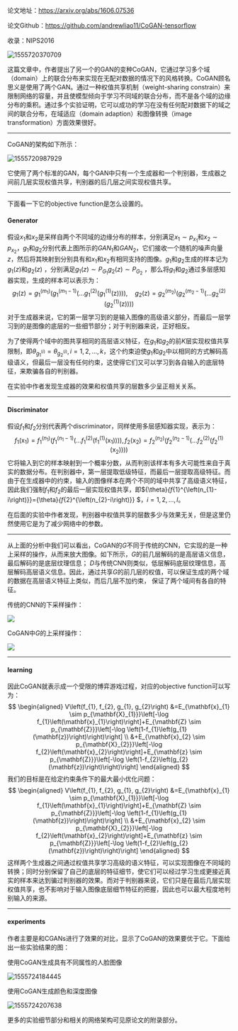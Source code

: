 论文地址：https://arxiv.org/abs/1606.07536

论文Github：<https://github.com/andrewliao11/CoGAN-tensorflow> 

收录：NIPS2016

![1555720370709](C:\Users\dyliang\AppData\Roaming\Typora\typora-user-images\1555720370709.png)

这篇文章中，作者提出了另一个的GAN的变种CoGAN，它通过学习多个域（domain）上的联合分布来实现在无配对数据的情况下的风格转换。CoGAN顾名思义是使用了两个GAN。通过一种权值共享机制（weight-sharing constrain）来限制网络的容量，并且使模型倾向于学习不同域的联合分布，而不是各个域的边缘分布的乘积。通过多个实验证明，它可以成功的学习在没有任何配对数据下的域之间的联合分布，在域适应（domain adaption）和图像转换（image transformation）方面效果很好。

___

CoGAN的架构如下所示：

![1555720987929](C:\Users\dyliang\AppData\Roaming\Typora\typora-user-images\1555720987929.png)

它使用了两个标准的GAN，每个GAN中只有一个生成器和一个判别器，生成器之间前几层实现权值共享，判别器的后几层之间实现权值共享。

___

下面看一下它的objective function是怎么设置的。

#### Generator

假设$x_{1}$和$x_{2}$是采样自两个不同域的边缘分布的样本，分别满足$x_{1} \sim p_{x_{1}}$和$x_{2} \sim p_{x_{2}}$，$g_{1}$和$g_{2}$分别代表上图所示的$GAN_{1}$和$GAN_{2}$，它们接收一个随机的噪声向量$z$，然后将其映射到分别具有和$x_{1}$和$x_{2}$有相同支持的图像。$g_{1}$和$g_{2}$生成的样本记为$g_{1}(z)$和$g_{2}(z)$ ，分别满足$g_{1}(z) \sim P_{G_{1}}$$g_{2}(z) \sim P_{G_{2}}$ ，那么将$g_{1}$和$g_{2}$通过多层感知器实现，生成的样本可以表示为：
$$
g_{1}(\mathrm{z})=g_{1}^{\left(m_{1}\right)}\left(g_{1}^{\left(m_{1}-1\right)}\left(\ldots g_{1}^{(2)}\left(g_{1}^{(1)}(\mathrm{z})\right)\right)\right), \quad g_{2}(\mathrm{z})=g_{2}^{\left(m_{2}\right)}\left(g_{2}^{\left(m_{2}-1\right)}\left(\ldots g_{2}^{(2)}\left(g_{2}^{(1)}(\mathrm{z})\right)\right)\right)
$$
对于生成器来说，它的第一层学习到的是输入图像的高级语义部分，而最后一层学习到的是图像的底层的一些细节部分；对于判别器来说，正好相反。

为了使得两个域中的图共享相同的高层语义特征，在$g_{1}$和$g_{2}$的前$K$层实现权值共享限制，即$\theta_{g_{1}^{(i)}}=\theta_{g_{2}^{(i)}},i=1,2,...,k$，这个约束迫使$g_{1}$和$g_{2}$中以相同的方式解码高级语义，但最后一层没有任何约束，这使得它们又可以学习到各自输入的底层特征，来欺骗各自的判别器。

在实验中作者发现生成器的效果和权值共享的层数多少呈正相关关系。

___

#### Discriminator

假设$f_{1}$和$f_{2}$分别代表两个discriminator，同样使用多层感知器实现，表示为：
$$
f_{1}\left(\mathrm{x}_{1}\right)=f_{1}^{\left(n_{1}\right)}\left(f_{1}^{\left(n_{1}-1\right)}\left(\ldots f_{1}^{(2)}\left(\mathrm{f}_{1}^{(1)}\left(\mathrm{x}_{1}\right)\right)\right)\right), f_{2}\left(\mathrm{x}_{2}\right)=f_{2}^{\left(n_{2}\right)}\left(f_{2}^{\left(n_{2}-1\right)}\left(\ldots f_{2}^{(2)}\left(f_{2}^{(1)}\left(\mathrm{x}_{2}\right)\right)\right)\right)
$$
它将输入到它的样本映射到一个概率分数，从而判别该样本有多大可能性来自于真实的数据分布。在判别器中，第一层提取低级特征，而最后一层提取高级特征。而由于在生成器中的约束，输入的图像样本在两个不同的域中共享了高级语义特征，因此我们强制$f_{1}$和$f_{2}$的最后一层实现权值共享，即${\theta}_{f_{1}^{\left(n_{1}-i\right)}}={\theta}_{f_{2}^{\left(n_{2}-i\right)}} $$，i=1,2,...,l$。

在后面的实验中作者发现，判别器中权值共享的层数多少与效果无关，但是这里仍然使用它是为了减少网络中的参数。

___

从上面的分析中我们可以看出，CoGAN的$G$不同于传统的CNN，它实现的是一种上采样的操作，从而来放大图像。如下所示，$G$的前几层解码的是高层语义信息，最后解码的是底层纹理信息； $D$与传统CNN则类似，低层解码底层纹理信息，高层解码高层语义信息。因此，通过共享$G$的前几层的权值，可以保证生成的两个域的数据在高层语义特征上类似，而后几层不加约束， 保证了两个域间有各自的特征。

传统的CNN的下采样操作：

![](E:\软件\Data\深度学习\GAN\Classic-GANs\COGAN\no_padding_no_strides_transposed.gif)

CoGAN中$G$的上采样操作：

![](E:\软件\Data\深度学习\GAN\Classic-GANs\COGAN\padding_strides_odd_transposed.gif)

___

#### learning

因此CoGAN就表示成一个受限的博弈游戏过程，对应的objective function可以写为：
$$
\begin{aligned} V\left(f_{1}, f_{2}, g_{1}, g_{2}\right) &=E_{\mathbf{x}_{1} \sim p_{\mathbf{X}_{1}}}\left[-\log f_{1}\left(\mathbf{x}_{1}\right)\right]+E_{\mathbf{Z} \sim p_{\mathbf{Z}}}\left[-\log \left(1-f_{1}\left(g_{1}(\mathbf{z})\right)\right)\right] \\ &+E_{\mathbf{x}_{2} \sim p_{\mathbf{X}_{2}}}\left[-\log f_{2}\left(\mathbf{x}_{2}\right)\right]+E_{\mathbf{z} \sim p_{\mathbf{Z}}}\left[-\log \left(1-f_{2}\left(g_{2}(\mathbf{z})\right)\right)\right] \end{aligned}
$$
我们的目标是在给定约束条件下的最大最小优化问题：
$$
\begin{aligned} V\left(f_{1}, f_{2}, g_{1}, g_{2}\right) &=E_{\mathbf{x}_{1} \sim p_{\mathbf{X}_{1}}}\left[-\log f_{1}\left(\mathbf{x}_{1}\right)\right]+E_{\mathbf{Z} \sim p_{\mathbf{Z}}}\left[-\log \left(1-f_{1}\left(g_{1}(\mathbf{z})\right)\right)\right] \\ &+E_{\mathbf{x}_{2} \sim p_{\mathbf{X}_{2}}}\left[-\log f_{2}\left(\mathbf{x}_{2}\right)\right]+E_{\mathbf{z} \sim p_{\mathbf{Z}}}\left[-\log \left(1-f_{2}\left(g_{2}(\mathbf{z})\right)\right)\right] \end{aligned}
$$
这样两个生成器之间通过权值共享学习高级的语义特征，可以实现图像在不同域的转换；同时分别保留了自己的底层的特征细节，使它们可以经过学习生成更接近真实的样本来达到骗过判别器的效果。而对于判别器来说，它们只是在最后几层实现权值共享，也不影响对于输入图像底层细节特征的把握，因此也可以最大程度地判别输入的来源。

___

#### experiments

作者主要是和CGANs进行了效果的对比，显示了CoGAN的效果要优于它。下面给出一些实验结果的图：

使用CoGAN生成具有不同属性的人脸图像

![1555724184445](C:\Users\dyliang\AppData\Roaming\Typora\typora-user-images\1555724184445.png)

使用CoGAN生成颜色和深度图像

![1555724207638](C:\Users\dyliang\AppData\Roaming\Typora\typora-user-images\1555724207638.png)

更多的实验细节部分和相关的网络架构可见原论文的附录部分。